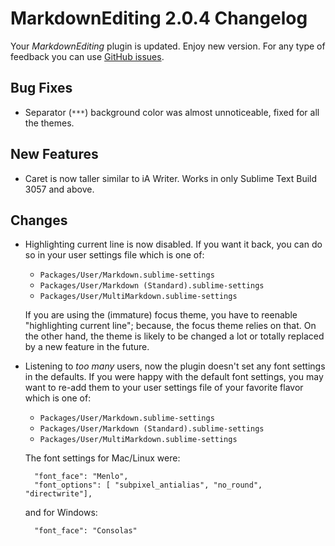 # MarkdownEditing 2.0.4 Changelog

Your _MarkdownEditing_ plugin is updated. Enjoy new version. For any type of feedback you can use [GitHub issues][issues].

## Bug Fixes

* Separator (`***`) background color was almost unnoticeable, fixed for all the themes.

## New Features

* Caret is now taller similar to iA Writer. Works in only Sublime Text Build 3057 and above.

## Changes

* Highlighting current line is now disabled. If you want it back, you can do so in your user settings file which is one of:
    - `Packages/User/Markdown.sublime-settings`
    - `Packages/User/Markdown (Standard).sublime-settings`
    - `Packages/User/MultiMarkdown.sublime-settings`

    If you are using the (immature) focus theme, you have to reenable "highlighting current line"; because, the focus theme relies on that. On the other hand, the theme is likely to be changed a lot or totally replaced by a new feature in the future.

* Listening to _too many_ users, now the plugin doesn't set any font settings in the defaults. If you were happy with the default font settings, you may want to re-add them to your user settings file of your favorite flavor which is one of:
    - `Packages/User/Markdown.sublime-settings`
    - `Packages/User/Markdown (Standard).sublime-settings`
    - `Packages/User/MultiMarkdown.sublime-settings`

    The font settings for Mac/Linux were:

        "font_face": "Menlo",
        "font_options": [ "subpixel_antialias", "no_round", "directwrite"],

    and for Windows:

        "font_face": "Consolas"

[issues]: https://github.com/SublimeText-Markdown/MarkdownEditing/issues
